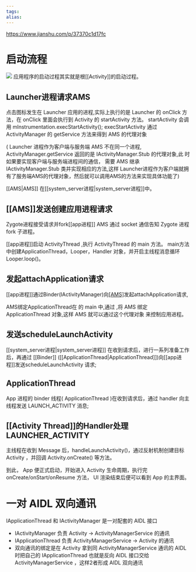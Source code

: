 ```yaml
---
tags: 
alias:
---
```

https://www.jianshu.com/p/37370c1d17fc


# 启动流程
![](https://gd-hbimg.huaban.com/6ed5ce04b6586ffa92d944d83b293535a67b87aee6fc-Cl4LRw)
应用程序的启动过程其实就是根[[Activity]]的启动过程。
## Launcher进程请求AMS

点击图标发生在 Launcher 应用的进程,实际上执行的是 Launcher 的 onClick 方法，在 onClick 里面会执行到 Activity 的 startActivity 方法。 startActivity 会调用 mInstrumentation.execStartActivity(); execStartActivity 通过 ActivityManager 的 getService 方法来得到 AMS 的代理对象

( Launcher 进程作为客户端与服务端 AMS 不在同一个进程, ActivityManager.getService 返回的是 IActivityManager.Stub 的代理对象,此 时如果要实现客户端与服务端进程间的通信， 需要 AMS 继承 IActivityManager.Stub 类并实现相应的方法,这样 Launcher进程作为客户端就拥有了服务端AMS的代理对象，然后就可以调用AMS的方法来实现具体功能了)

[[AMS|AMS]] 在[[system_server进程|system_server进程]]中。
## [[AMS]]发送创建应用进程请求
Zygote进程接受请求并fork[[app进程]]
AMS 通过 socket 通信告知 Zygote 进程 fork 子进程。

[[app进程]]启动 ActivityThread ,执行 ActivityThread 的 main 方法。 
main方法中创建ApplicationThread，Looper，Handler 对象，并开启主线程消息循环Looper.loop()。

## 发起attachApplication请求
[[app进程]]通过Binder(IActivityManager)向[[AMS]]([[system_server进程]]中)发起attachApplication请求,

AMS绑定ApplicationThread在 的 main 中,通过 ,将 AMS 绑定 ApplicationThread 对象,这样 AMS 就可以通过这个代理对象 来控制应用进程。

## 发送scheduleLaunchActivity
[[system_server进程|system_server进程]] 在收到请求后，进行一系列准备工作后，再通过 [[Binder]] ([[ApplicationThread|ApplicationThread]])向[[app进程]]发送scheduleLaunchActivity 请求; 

## ApplicationThread
App 进程的 binder 线程( ApplicationThread )在收到请求后，通过 handler 向主线程发送 LAUNCH_ACTIVITY 消息;

## [[Activity Thread]]的Handler处理LAUNCHER_ACTIVITY

主线程在收到 Message 后，handleLaunchActivity()，通过反射机制创建目标 Activity ，并回调 Activity.onCreate() 等方法。 

到此， App 便正式启动，开始进入 Activity 生命周期，执行完 onCreate/onStart/onResume 方法， UI 渲染结束后便可以看到 App 的主界面。


# 一对 AIDL 双向通讯  
IApplicationThread 和 IActivityManager 是一对配套的 AIDL 接口

-   IActivityManager 负责 Activity -> ActivityManagerService 的通讯
-   IApplicationThread 负责 ActivityManagerService -> Activity 的通讯
-   双向通讯的绑定是在 Activity 拿到同 ActivityManagerService 通讯的 AIDL 时把自己的 IApplicationThread 也就是反向 AIDL 接口交给 ActivityManagerService ，这样2者形成 AIDL 双向通讯






